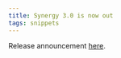 ```yaml
---
title: Synergy 3.0 is now out
tags: snippets
---
```


Release announcement [here](http://www.wincent.com/a/news/archives/2006/09/synergy_30_now.php).
